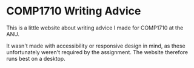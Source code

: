 # COMP1710 Writing Advice

This is a little website about writing advice I made for COMP1710 at the ANU.

It wasn't made with accessibility or responsive design in mind, as these unfortunately weren't required by the assignment. The website therefore runs best on a desktop.
